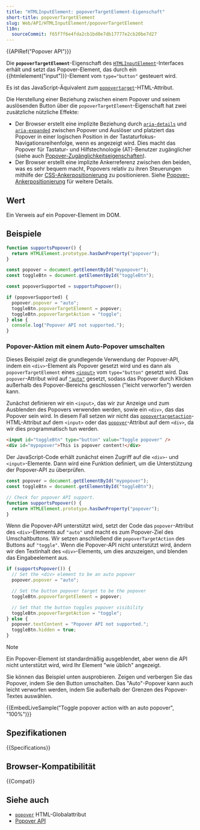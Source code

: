 ```yaml
---
title: "HTMLInputElement: popoverTargetElement-Eigenschaft"
short-title: popoverTargetElement
slug: Web/API/HTMLInputElement/popoverTargetElement
l10n:
  sourceCommit: f65f7f6e4fda2cb1bd0e7db17777e2cb20be7d27
---
```


{{APIRef("Popover API")}}

Die **`popoverTargetElement`**-Eigenschaft des [`HTMLInputElement`](/de/docs/Web/API/HTMLInputElement)-Interfaces erhält und setzt das Popover-Element, das durch ein {{htmlelement("input")}}-Element vom `type="button"` gesteuert wird.

Es ist das JavaScript-Äquivalent zum [`popovertarget`](/de/docs/Web/HTML/Element/button#popovertarget)-HTML-Attribut.

Die Herstellung einer Beziehung zwischen einem Popover und seinem auslösenden Button über die `popoverTargetElement`-Eigenschaft hat zwei zusätzliche nützliche Effekte:

- Der Browser erstellt eine implizite Beziehung durch [`aria-details`](/de/docs/Web/Accessibility/ARIA/Reference/Attributes/aria-details) und [`aria-expanded`](/de/docs/Web/Accessibility/ARIA/Reference/Attributes/aria-expanded) zwischen Popover und Auslöser und platziert das Popover in einer logischen Position in der Tastaturfokus-Navigationsreihenfolge, wenn es angezeigt wird. Dies macht das Popover für Tastatur- und Hilfstechnologie (AT)-Benutzer zugänglicher (siehe auch [Popover-Zugänglichkeitseigenschaften](/de/docs/Web/API/Popover_API/Using#popover_accessibility_features)).
- Der Browser erstellt eine implizite Ankerreferenz zwischen den beiden, was es sehr bequem macht, Popovers relativ zu ihren Steuerungen mithilfe der [CSS-Ankerpositionierung](/de/docs/Web/CSS/CSS_anchor_positioning) zu positionieren. Siehe [Popover-Ankerpositionierung](/de/docs/Web/API/Popover_API/Using#popover_anchor_positioning) für weitere Details.

## Wert

Ein Verweis auf ein Popover-Element im DOM.

## Beispiele

```js
function supportsPopover() {
  return HTMLElement.prototype.hasOwnProperty("popover");
}

const popover = document.getElementById("mypopover");
const toggleBtn = document.getElementById("toggleBtn");

const popoverSupported = supportsPopover();

if (popoverSupported) {
  popover.popover = "auto";
  toggleBtn.popoverTargetElement = popover;
  toggleBtn.popoverTargetAction = "toggle";
} else {
  console.log("Popover API not supported.");
}
```

### Popover-Aktion mit einem Auto-Popover umschalten

Dieses Beispiel zeigt die grundlegende Verwendung der Popover-API, indem ein `<div>`-Element als Popover gesetzt wird und es dann als `popoverTargetElement` eines [`<input>`](/de/docs/Web/HTML/Element/input/button) vom `type="button"` gesetzt wird.
Das `popover`-Attribut wird auf [`"auto"`](/de/docs/Web/API/Popover_API/Using#auto_state_and_light_dismiss) gesetzt, sodass das Popover durch Klicken außerhalb des Popover-Bereichs geschlossen ("leicht verworfen") werden kann.

Zunächst definieren wir ein `<input>`, das wir zur Anzeige und zum Ausblenden des Popovers verwenden werden, sowie ein `<div>`, das das Popover sein wird.
In diesem Fall setzen wir nicht das [`popovertargetaction`](/de/docs/Web/HTML/Element/button#popovertargetaction)-HTML-Attribut auf dem `<input>` oder das [`popover`](/de/docs/Web/HTML/Global_attributes/popover)-Attribut auf dem `<div>`, da wir dies programmatisch tun werden.

```html
<input id="toggleBtn" type="button" value="Toggle popover" />
<div id="mypopover">This is popover content!</div>
```

Der JavaScript-Code erhält zunächst einen Zugriff auf die `<div>`- und `<input>`-Elemente.
Dann wird eine Funktion definiert, um die Unterstützung der Popover-API zu überprüfen.

```js
const popover = document.getElementById("mypopover");
const toggleBtn = document.getElementById("toggleBtn");

// Check for popover API support.
function supportsPopover() {
  return HTMLElement.prototype.hasOwnProperty("popover");
}
```

Wenn die Popover-API unterstützt wird, setzt der Code das `popover`-Attribut des `<div>`-Elements auf `"auto"` und macht es zum Popover-Ziel des Umschaltbuttons.
Wir setzen anschließend die `popoverTargetAction` des Buttons auf `"toggle"`.
Wenn die Popover-API nicht unterstützt wird, ändern wir den Textinhalt des `<div>`-Elements, um dies anzuzeigen, und blenden das Eingabeelement aus.

```js
if (supportsPopover()) {
  // Set the <div> element to be an auto popover
  popover.popover = "auto";

  // Set the button popover target to be the popover
  toggleBtn.popoverTargetElement = popover;

  // Set that the button toggles popover visibility
  toggleBtn.popoverTargetAction = "toggle";
} else {
  popover.textContent = "Popover API not supported.";
  toggleBtn.hidden = true;
}
```

> [!NOTE]
> Ein Popover-Element ist standardmäßig ausgeblendet, aber wenn die API nicht unterstützt wird, wird Ihr Element "wie üblich" angezeigt.

Sie können das Beispiel unten ausprobieren.
Zeigen und verbergen Sie das Popover, indem Sie den Button umschalten.
Das "Auto"-Popover kann auch leicht verworfen werden, indem Sie außerhalb der Grenzen des Popover-Textes auswählen.

{{EmbedLiveSample("Toggle popover action with an auto popover", "100%")}}

## Spezifikationen

{{Specifications}}

## Browser-Kompatibilität

{{Compat}}

## Siehe auch

- [`popover`](/de/docs/Web/HTML/Global_attributes/popover) HTML-Globalattribut
- [Popover API](/de/docs/Web/API/Popover_API)
